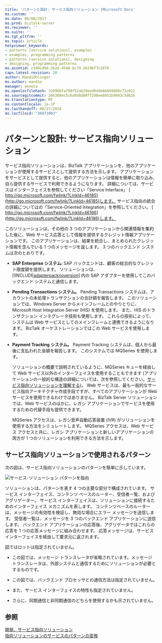 ```yaml
---
title: 'パターンと設計: サービス指向ソリューション |Microsoft Docs'
ms.custom: ''
ms.date: 06/08/2017
ms.prod: biztalk-server
ms.reviewer: ''
ms.suite: ''
ms.tgt_pltfrm: ''
ms.topic: article
helpviewer_keywords:
- patterns [service solutions], examples
- examples, programming patterns
- patterns [service solutions], designing
- designing, programming patterns
ms.assetid: c196cd9d-2b2d-4548-bc7d-26196f7c2878
caps.latest.revision: 20
author: MandiOhlinger
ms.author: mandia
manager: anneta
ms.openlocfilehash: 32096bfa790f52ab29eed9d4b6b849688c73c922
ms.sourcegitcommit: 266308ec5c6a9d8d80ff298ee6051b4843c5d626
ms.translationtype: MT
ms.contentlocale: ja-JP
ms.lasthandoff: 06/27/2018
ms.locfileid: "36971003"
---
```

# <a name="designing-with-patterns-the-service-oriented-solution"></a>パターンと設計: サービス指向ソリューション
サービス指向ソリューションは、BizTalk アプリケーションを、他のアプリケーションが使用するサービスとして提供する方法を示します。 アプリケーションをサービスとして提供すると、他のアプリケーションは情報を簡単に取り込み、自ら提供するサービスで利用できるようになります。 詳細については、サービスはインターフェイスを参照してください「Service Interface」 [ http://go.microsoft.com/fwlink/?LinkId=46185](http://go.microsoft.com/fwlink/?LinkId=46185)します。 サービス指向の統合の詳細についてはの「Service-Oriented Integration」を参照してください。 [ http://go.microsoft.com/fwlink/?LinkId=46186](http://go.microsoft.com/fwlink/?LinkId=46186)します。  
  
 このソリューションは、その他の 3 つのアプリケーションから関連情報を集約した後に、Web サービス応答として情報を提供するクレジット情報アプリケーションです。 このアプリケーションは、結果を統合し、まとめられたクレジット情報を含んでいる 1 つのメッセージを返します。 3 つのバックエンド システムは次のとおりです。  
  
- **SAP Enterprise システム:** SAP バックエンドは、顧客の総合的なクレジット限度額を提供します。 ソリューションは、[!INCLUDE[adapterpacknoversion](../includes/adapterpacknoversion-md.md)] 内の SAP アダプターを使用してこのバックエンド システムと通信します。  
  
- **Pending Transactions システム。** Pending Transactions システムは、アカウントの未処理トランザクションの合計額を報告します。 このソリューションでは、Windows Server からメインフレームとのやりとりに、Microsoft Host Integration Server (HIS) を使用します。 また、HIS のトランザクション インテグレータ技術も使用します。 これらの技術によって、システムは Web サービスとしてのメインフレームと連携できるようになります。 BizTalk オーケストレーションではこの Web サービスを使用します。  
  
- **Payment Tracking システム。** Payment Tracking システムは、個人から最後に支払われた金額を報告します。 このシステムでは MQSeries を使用します。  
  
  ソリューションの概要で説明されているように、MQSeries キューを経由して Web サービス以外のインターフェイスを使用することもできます (アプリケーションの一般的な構造の詳細については、次を参照してください。[サービス指向ソリューションを理解する](../core/understanding-the-service-oriented-solution.md))。 Web サービスは、最も一般的なサービス指向アーキテクチャ作成手段ですが、すべてのアプリケーションが Web サービスを使用できるわけではありません。 BizTalk Server ソリューションでは、Web サービスのほかに、レガシ アプリケーションでサービスを使用するための代替手段も提供できます。  
  
  MQSeries アクセスは、レガシ音声自動応答装置 (IVR) がソリューションを使用する方法をシミュレートします。 MQSeries アクセスは、Web サービス アクセスと共に、レガシ アプリケーションと新しいアプリケーションの両方が 1 つのソリューションを利用できる方法を示します。  
  
## <a name="patterns-used-in-the-service-oriented-solution"></a>サービス指向ソリューションで使用されるパターン  
 次の図は、サービス指向ソリューションのパターンを簡単に示しています。  
  
 ![サービス&#45;ソリューション パターンを指向](../core/media/service-oriented-solution-patterns.gif "Service_Oriented_Solution_Patterns")  
  
 ソリューションは、パターンを表す 4 つの主要な部分で構成されています。 サービス インターフェイス、コンテンツ ベースのルーター、受信者一覧、およびアグリゲーター。 サービス インターフェイスは、ソリューションに接続するためのインターフェイス メカニズムを表します。 コンテンツベースのルーターは、メッセージの有効性を検証し、無効な場合にエラー メッセージを送信します。 受信者一覧は、メッセージを 3 つのバックエンド アプリケーションに送信します。 バックエンド アプリケーションの応答後、アグリゲータではこれらの応答を 1 つの応答メッセージに組み合わせます。 応答メッセージは、サービス インターフェイスを経由して要求元に返されます。  
  
 図ではロットは指定されていません。  
  
-   この図では、メッセージ トランスレータが省略されています。メッセージ トランスレータは、外部システムと通信するためにソリューションが必要とするものです。  
  
-   この図では、バックエンド プロセッサとの通信方法は指定されていません。  
  
-   また、サービス インターフェイスの特性も指定されていません。  
  
-   さらに、同期通信と非同期通信のどちらを使用するかも示されていません。  
  
## <a name="see-also"></a>参照  
 [開発、サービス指向ソリューション](../core/developing-a-service-oriented-solution.md)   
 [指向ソリューションのサービスのパターンの変換](../core/translating-the-patterns-of-the-service-oriented-solution.md)